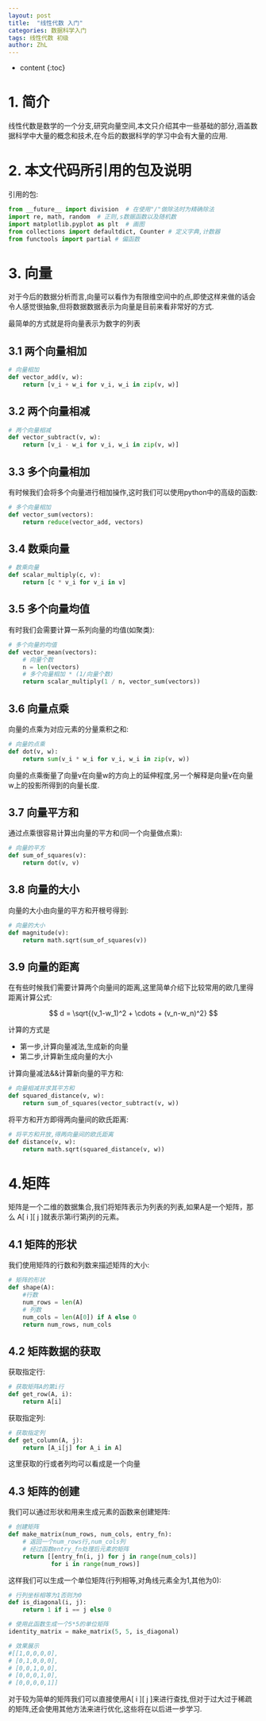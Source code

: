 ```yaml
---
layout: post
title:  "线性代数 入门"
categories: 数据科学入门
tags: 线性代数 初级
author: ZhL
---
```


* content
{:toc}

# 1. 简介


线性代数是数学的一个分支,研究向量空间,本文只介绍其中一些基础的部分,涵盖数据科学中大量的概念和技术,在今后的数据科学的学习中会有大量的应用.




# 2. 本文代码所引用的包及说明


引用的包:

```python
from __future__ import division  # 在使用"/"做除法时为精确除法
import re, math, random  # 正则,s数据函数以及随机数
import matplotlib.pyplot as plt  # 画图
from collections import defaultdict, Counter # 定义字典,计数器
from functools import partial # 偏函数
```


# 3. 向量

对于今后的数据分析而言,向量可以看作为有限维空间中的点,即使这样来做的话会令人感觉很抽象,但将数据数据表示为向量是目前来看非常好的方式.

最简单的方式就是将向量表示为数字的列表

## 3.1 两个向量相加
```python
# 向量相加
def vector_add(v, w):
    return [v_i + w_i for v_i, w_i in zip(v, w)]
```

## 3.2 两个向量相减
```python
# 两个向量相减
def vector_subtract(v, w):
    return [v_i - w_i for v_i, w_i in zip(v, w)]
```

## 3.3 多个向量相加

有时候我们会将多个向量进行相加操作,这时我们可以使用python中的高级的函数:
```python
# 多个向量相加
def vector_sum(vectors):
    return reduce(vector_add, vectors)
```

## 3.4 数乘向量

```python
# 数乘向量
def scalar_multiply(c, v):
    return [c * v_i for v_i in v]
```


## 3.5 多个向量均值

有时我们会需要计算一系列向量的均值(如聚类):

```python
# 多个向量的均值
def vector_mean(vectors):
    # 向量个数
    n = len(vectors)
    # 多个向量相加 * (1/向量个数)
    return scalar_multiply(1 / n, vector_sum(vectors))
```


## 3.6 向量点乘

向量的点乘为对应元素的分量乘积之和:

```python
# 向量的点乘
def dot(v, w):
    return sum(v_i * w_i for v_i, w_i in zip(v, w))
```

向量的点乘衡量了向量v在向量w的方向上的延伸程度,另一个解释是向量v在向量w上的投影所得到的向量长度.

## 3.7 向量平方和

通过点乘很容易计算出向量的平方和(同一个向量做点乘):

```python
# 向量的平方
def sum_of_squares(v):
    return dot(v, v)
```

## 3.8 向量的大小

向量的大小由向量的平方和开根号得到:

```python
# 向量的大小
def magnitude(v):
    return math.sqrt(sum_of_squares(v))
```


## 3.9 向量的距离

在有些时候我们需要计算两个向量间的距离,这里简单介绍下比较常用的欧几里得距离计算公式:

$$
d = \sqrt{(v_1-w_1)^2 + \cdots + (v_n-w_n)^2}
$$

 计算的方式是
 - 第一步,计算向量减法,生成新的向量
 - 第二步,计算新生成向量的大小

计算向量减法&&计算新向量的平方和:

```python
# 向量相减并求其平方和
def squared_distance(v, w):
    return sum_of_squares(vector_subtract(v, w))
```

 将平方和开方即得两向量间的欧氏距离:

 ```python
 # 将平方和开放,得两向量间的欧氏距离
 def distance(v, w):
     return math.sqrt(squared_distance(v, w))
 ```


# 4.矩阵

矩阵是一个二维的数据集合,我们将矩阵表示为列表的列表,如果A是一个矩阵，那么 A[ i ][ j ]就表示第i行第j列的元素。


## 4.1 矩阵的形状

我们使用矩阵的行数和列数来描述矩阵的大小:

```python
# 矩阵的形状
def shape(A):
    #行数
    num_rows = len(A)
    # 列数
    num_cols = len(A[0]) if A else 0
    return num_rows, num_cols
```

## 4.2 矩阵数据的获取

获取指定行:

```python
# 获取矩阵A的第i行
def get_row(A, i):
    return A[i]
```

获取指定列:

```python
# 获取指定列
def get_column(A, j):
    return [A_i[j] for A_i in A]
```

这里获取的行或者列均可以看成是一个向量

## 4.3 矩阵的创建

我们可以通过形状和用来生成元素的函数来创建矩阵:

```python
# 创建矩阵
def make_matrix(num_rows, num_cols, entry_fn):
    # 返回一个num_rows行,num_cols列
    # 经过函数entry_fn处理后元素的矩阵
    return [[entry_fn(i, j) for j in range(num_cols)]
            for i in range(num_rows)]
```

这样我们可以生成一个单位矩阵(行列相等,对角线元素全为1,其他为0):

```python
# 行列坐标相等为1否则为0
def is_diagonal(i, j):
    return 1 if i == j else 0

# 使用此函数生成一个5*5的单位矩阵
identity_matrix = make_matrix(5, 5, is_diagonal)

# 效果展示
#[[1,0,0,0,0],
# [0,1,0,0,0],
# [0,0,1,0,0],
# [0,0,0,1,0],
# [0,0,0,0,1]]
```

对于较为简单的矩阵我们可以直接使用A[ i ][ j ]来进行查找,但对于过大过于稀疏的矩阵,还会使用其他方法来进行优化,这些将在以后进一步学习.
